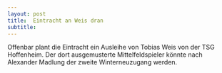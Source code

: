 ```yaml
---
layout: post
title:  Eintracht an Weis dran
subtitle:  
---
```


Offenbar plant die Eintracht ein Ausleihe von Tobias Weis von der TSG Hoffenheim. Der dort ausgemusterte Mittelfeldspieler könnte nach Alexander Madlung der zweite Winterneuzugang werden.


